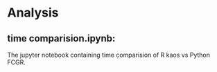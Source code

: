 # Analysis

## time comparision.ipynb:
The jupyter notebook containing time comparision of R kaos vs Python FCGR.

